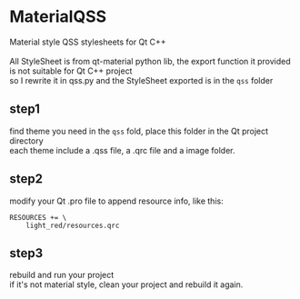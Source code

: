 # MaterialQSS
Material style QSS stylesheets for Qt C++ <br>
<br>
All StyleSheet is from qt-material python lib, the export function it provided is not suitable for Qt C++ project  <br>
so I rewrite it in qss.py and the StyleSheet exported is in the ```qss``` folder

## step1
find theme you need in the ```qss``` fold, place this folder in the Qt project directory <br>
each theme include a .qss file, a .qrc file and a image folder. 

## step2
modify your Qt .pro file to append resource info, like this:
```
RESOURCES += \
    light_red/resources.qrc
```

## step3
rebuild and run your project <br>
if it's not material style, clean your project and rebuild it again.
